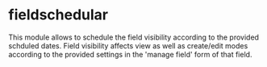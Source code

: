fieldschedular
==============
This module allows to schedule the field visibility according to
the provided schduled dates.
Field visibility affects view as well as create/edit modes
according to the provided settings in the 'manage field' form of
that field.
